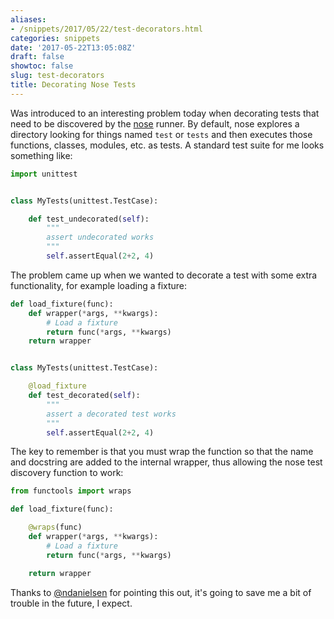 ```yaml
---
aliases:
- /snippets/2017/05/22/test-decorators.html
categories: snippets
date: '2017-05-22T13:05:08Z'
draft: false
showtoc: false
slug: test-decorators
title: Decorating Nose Tests
---
```


Was introduced to an interesting problem today when decorating tests that need to be discovered by the [nose](https://pypi.python.org/pypi/nose/1.3.7) runner. By default, nose explores a directory looking for things named `test` or `tests` and then executes those functions, classes, modules, etc. as tests. A standard test suite for me looks something like:

```python
import unittest


class MyTests(unittest.TestCase):

    def test_undecorated(self):
        """
        assert undecorated works
        """
        self.assertEqual(2+2, 4)
```

The problem came up when we wanted to decorate a test with some extra functionality, for example loading a fixture:

```python
def load_fixture(func):
    def wrapper(*args, **kwargs):
        # Load a fixture
        return func(*args, **kwargs)
    return wrapper


class MyTests(unittest.TestCase):

    @load_fixture
    def test_decorated(self):
        """
        assert a decorated test works
        """
        self.assertEqual(2+2, 4)
```

The key to remember is that you must wrap the function so that the name and docstring are added to the internal wrapper, thus allowing the nose test discovery function to work:

```python
from functools import wraps

def load_fixture(func):

    @wraps(func)
    def wrapper(*args, **kwargs):
        # Load a fixture
        return func(*args, **kwargs)

    return wrapper
```

Thanks to [@ndanielsen](https://github.com/ndanielsen/) for pointing this out, it's going to save me a bit of trouble in the future, I expect. 
